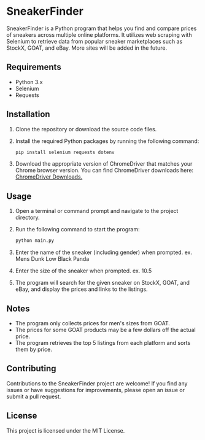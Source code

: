 # SneakerFinder

SneakerFinder is a Python program that helps you find and compare prices of sneakers across multiple online platforms. It utilizes web scraping with Selenium to retrieve data from popular sneaker marketplaces such as StockX, GOAT, and eBay. More sites will be added in the future.

## Requirements

- Python 3.x
- Selenium
- Requests

## Installation

1. Clone the repository or download the source code files.
2. Install the required Python packages by running the following command:

   ```bash
   pip install selenium requests dotenv
3. Download the appropriate version of ChromeDriver that matches your Chrome browser version. You can find ChromeDriver downloads here: [ChromeDriver Downloads.](https://sites.google.com/chromium.org/driver/)

## Usage

1. Open a terminal or command prompt and navigate to the project directory.
2. Run the following command to start the program:

   ```bash
   python main.py
3. Enter the name of the sneaker (including gender) when prompted. ex. Mens Dunk Low Black Panda
4. Enter the size of the sneaker when prompted. ex. 10.5
5. The program will search for the given sneaker on StockX, GOAT, and eBay, and display the prices and links to the listings.

## Notes

- The program only collects prices for men's sizes from GOAT.
- The prices for some GOAT products may be a few dollars off the actual price.
- The program retrieves the top 5 listings from each platform and sorts them by price.

## Contributing
Contributions to the SneakerFinder project are welcome! If you find any issues or have suggestions for improvements, please open an issue or submit a pull request.

## License
This project is licensed under the MIT License.
